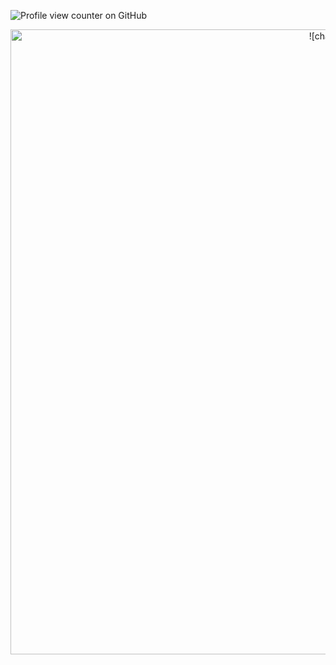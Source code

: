 ![Profile view counter on GitHub](https://komarev.com/ghpvc/?username=PromiseEverlasting&color=d1b795&style=for-the-badge&label=默杀)
            <p align="center">
<img width="1000" src="https://github.com/user-attachments/assets/19e18e60-c1ad-4601-9977-6e74eaf3ea57" alt=![chara4]>



















